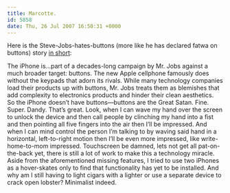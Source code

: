 ```yaml
---
title: Marcotte.
id: 5858
date: Thu, 26 Jul 2007 16:50:31 +0000
---
```


Here is the Steve-Jobs-hates-buttons (more like he has declared fatwa on buttons) story [in short](http://apple.slashdot.org/apple/07/07/25/1338237.shtml):

<div class="quote">The iPhone is…part of a decades-long campaign by Mr. Jobs against a much broader target: buttons.  
 The new Apple cellphone famously does without the keypads that adorn its rivals. While many technology companies load their products up with buttons, Mr. Jobs treats them as blemishes that add complexity to electronics products and hinder their clean aesthetics.</div>So the iPhone doesn’t have buttons—buttons are the Great Satan.  
 Fine. Super. Dandy. That’s great.  
 Look, when I can wave my hand over the screen to unlock the device and then call people by clinching my hand into a fist and then pointing all five fingers into the air then I’ll be impressed.  
 And when I can mind control the person I’m talking to by waving said hand in a horizontal, left-to-right motion then I’ll be even more impressed, like write-home-to-mom impressed.  
 Touchscreen be damned, lets not get all pat-on-the-back yet, there is still a lot of work to make this a technology miracle. Aside from the aforementioned missing features, I tried to use two iPhones as a hover-skates only to find that functionality has yet to be installed. And why am I still having to light cigars with a lighter or use a separate device to crack open lobster?  
 Minimalist indeed.



